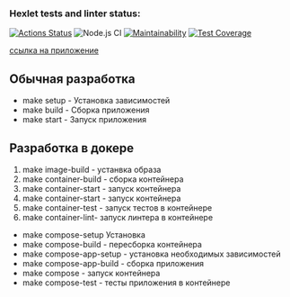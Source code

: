 ### Hexlet tests and linter status:
[![Actions Status](https://github.com/gorushkin/backend-project-lvl4/workflows/hexlet-check/badge.svg)](https://github.com/gorushkin/backend-project-lvl4/actions) ![Node.js CI](https://github.com/gorushkin/backend-project-lvl4/workflows/Node.js%20CI/badge.svg) [![Maintainability](https://api.codeclimate.com/v1/badges/420a707da8e17c8880cc/maintainability)](https://codeclimate.com/github/gorushkin/backend-project-lvl4/maintainability) [![Test Coverage](https://api.codeclimate.com/v1/badges/420a707da8e17c8880cc/test_coverage)](https://codeclimate.com/github/gorushkin/backend-project-lvl4/test_coverage)

[ссылка на приложение](https://enigmatic-headland-83386.herokuapp.com/)



## Обычная разработка

* make setup - Установка зависимостей
* make build - Сборка приложения
* make start - Запуск приложения

## Разработка в докере

1. make image-build - устанвка образа
1. make container-build - сборка контейнера
1. make container-start - запуск контейнера
1. make container-start - запуск контейнера
1. make container-test - запуск тестов в контейнере
1. make container-lint- запуск линтера в контейнере

* make compose-setup Установка
* make compose-build - пересборка контейнера
* make compose-app-setup - установка необходимых зависимостей
* make compose-app-build - сборка приложения
* make compose - запуск контейнера
* make compose-test - тесты приложения в контейнере